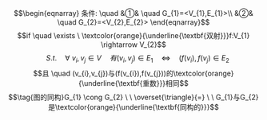 $$\begin{eqnarray}
条件: \quad
&①& \quad G_{1}=<V_{1},E_{1}>\\
&②& \quad G_{2}=<V_{2},E_{2}>
\end{eqnarray}$$
$$if \quad \exists \ \textcolor{orange}{\underline{\textbf{双射}}}f:V_{1} \rightarrow V_{2}$$
$$\quad S.t. \quad \forall \ v_{i},v_{j}\in V \quad 有 (v_{i},v_{j}) \in E_{1} \quad \Leftrightarrow \quad (f(v_{i}),f(v_{j}) \in E_{2}$$
$$且 \quad (v_{i},v_{j})与(f(v_{i}),f(v_{j}))的\textcolor{orange}{\underline{\textbf{重数}}}相同$$
$$\tag{图的同构}G_{1} \cong G_{2}  \ \  \overset{\triangle}{=} \ \ G_{1}与G_{2}是\textcolor{orange}{\underline{\textbf{同构的}}}$$